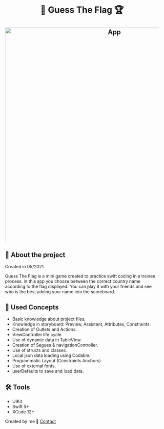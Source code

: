 <h1 align="center">
 🎌 Guess The Flag 🏆
</h1>

<h2 align="center">
  <img alt="App" width="700px" src="https://imgur.com/7SKKnBG.png"/>
</h2>

## 📱 About the project
<p>
Created in 05/2021.
</p>

<p> 
Guess The Flag is a mini game created to practice swift coding in a trainee process. In this app you choose between the correct country 
name according to the flag displayed. You can play it with your friends and see who is the best adding your name into the scoreboard.
 </p>



## 🎯 Used Concepts
<ul>
<li>Basic knowledge about project files.</li>
<li>Knowledge in storyboard: Preview, Assistant, Attributes, Constraints.</li>
<li>Creation of Outlets and Actions.</li>
<li>ViewController life cycle.</li>
<li>Use of dynamic data in TableView.</li>
<li>Creation of Segues & navigationController.</li>
<li>Use of structs and classes.</li>
<li>Local json data loading using Codable.</li>
<li>Programmatic Layout (Constraints Anchors).</li>
<li>Use of external fonts.</li>
<li>userDefaults to save and load data.</li>
</ul>


## 🛠 Tools
<ul>
  <li>UIKit</li>
  <li>Swift 5+</li>
  <li>XCode 12+</li>
</ul>

Created by me :wave: [Contact](https://www.linkedin.com/in/bernardojachegou/)

